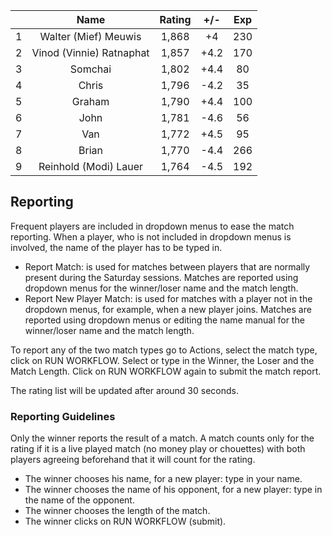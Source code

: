 | |Name|Rating|+/-|Exp|
|-|:--:|:----:|:-:|:-:|
|1|Walter (Mief) Meuwis|1,868|+4|230|
|2|Vinod (Vinnie) Ratnaphat|1,857|+4.2|170|
|3|Somchai|1,802|+4.4|80|
|4|Chris|1,796|-4.2|35|
|5|Graham|1,790|+4.4|100|
|6|John|1,781|-4.6|56|
|7|Van|1,772|+4.5|95|
|8|Brian|1,770|-4.4|266|
|9|Reinhold (Modi) Lauer|1,764|-4.5|192|

 

## Reporting

Frequent players are included in dropdown menus to ease the match reporting.
When a player, who is not included in dropdown menus is involved, the name of the player has to be typed in.

- Report Match:  is used for matches between players that are normally present during the Saturday sessions.
Matches are reported using dropdown menus for the winner/loser name and the match length.
- Report New Player Match:  is used for matches with a player not in the dropdown menus, for example, when a new player joins.
Matches are reported using dropdown menus or editing the name manual for the winner/loser name and the match length.

To report any of the two match types go to Actions, select the match type, click on RUN WORKFLOW.
Select or type in the Winner, the Loser and the Match Length.
Click on RUN WORKFLOW again to submit the match report.

The rating list will be updated after around 30 seconds.

### Reporting Guidelines

Only the winner reports the result of a match.
A match counts only for the rating if it is a live played match (no money play or chouettes)
with both players agreeing beforehand that it will count for the rating.

- The winner chooses his name, for a new player: type in your name.
- The winner chooses the name of his opponent, for a new player: type in the name of the opponent.
- The winner chooses the length of the match.
- The winner clicks on RUN WORKFLOW (submit).
